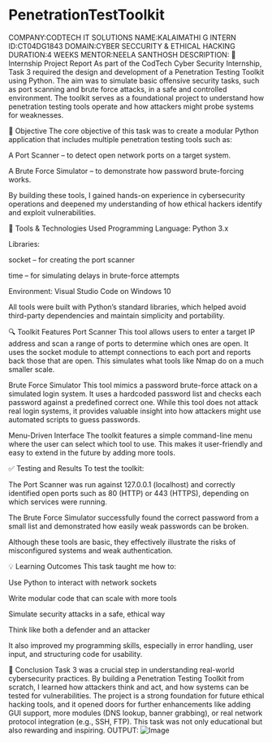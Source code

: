 # PenetrationTestToolkit
COMPANY:CODTECH IT SOLUTIONS
NAME:KALAIMATHI G
INTERN ID:CT04DG1843
DOMAIN:CYBER SECCURITY & ETHICAL HACKING
DURATION:4 WEEKS
MENTOR:NEELA SANTHOSH
DESCRIPTION:
📄 Internship Project Report
As part of the CodTech Cyber Security Internship, Task 3 required the design and development of a Penetration Testing Toolkit using Python. The aim was to simulate basic offensive security tasks, such as port scanning and brute force attacks, in a safe and controlled environment. The toolkit serves as a foundational project to understand how penetration testing tools operate and how attackers might probe systems for weaknesses.

🎯 Objective
The core objective of this task was to create a modular Python application that includes multiple penetration testing tools such as:

A Port Scanner – to detect open network ports on a target system.

A Brute Force Simulator – to demonstrate how password brute-forcing works.

By building these tools, I gained hands-on experience in cybersecurity operations and deepened my understanding of how ethical hackers identify and exploit vulnerabilities.

🧰 Tools & Technologies Used
Programming Language: Python 3.x

Libraries:

socket – for creating the port scanner

time – for simulating delays in brute-force attempts

Environment: Visual Studio Code on Windows 10

All tools were built with Python’s standard libraries, which helped avoid third-party dependencies and maintain simplicity and portability.

🔍 Toolkit Features
Port Scanner
This tool allows users to enter a target IP address and scan a range of ports to determine which ones are open. It uses the socket module to attempt connections to each port and reports back those that are open. This simulates what tools like Nmap do on a much smaller scale.

Brute Force Simulator
This tool mimics a password brute-force attack on a simulated login system. It uses a hardcoded password list and checks each password against a predefined correct one. While this tool does not attack real login systems, it provides valuable insight into how attackers might use automated scripts to guess passwords.

Menu-Driven Interface
The toolkit features a simple command-line menu where the user can select which tool to use. This makes it user-friendly and easy to extend in the future by adding more tools.

✅ Testing and Results
To test the toolkit:

The Port Scanner was run against 127.0.0.1 (localhost) and correctly identified open ports such as 80 (HTTP) or 443 (HTTPS), depending on which services were running.

The Brute Force Simulator successfully found the correct password from a small list and demonstrated how easily weak passwords can be broken.

Although these tools are basic, they effectively illustrate the risks of misconfigured systems and weak authentication.

💡 Learning Outcomes
This task taught me how to:

Use Python to interact with network sockets

Write modular code that can scale with more tools

Simulate security attacks in a safe, ethical way

Think like both a defender and an attacker

It also improved my programming skills, especially in error handling, user input, and structuring code for usability.

📝 Conclusion
Task 3 was a crucial step in understanding real-world cybersecurity practices. By building a Penetration Testing Toolkit from scratch, I learned how attackers think and act, and how systems can be tested for vulnerabilities. The project is a strong foundation for future ethical hacking tools, and it opened doors for further enhancements like adding GUI support, more modules (DNS lookup, banner grabbing), or real network protocol integration (e.g., SSH, FTP). This task was not only educational but also rewarding and inspiring.
OUTPUT:
![Image](https://github.com/user-attachments/assets/431b4b38-d7e7-46b9-8f72-fb430ed6eccd)

